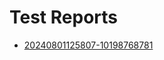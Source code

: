 # Test Reports
- [20240801125807-10198768781](https://bibhutisingh93.github.io/bibhuti_test/reports/20240801125807-10198768781/index.html)
